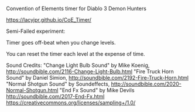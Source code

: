 Convention of Elements timer for Diablo 3 Demon Hunters

https://lacyjpr.github.io/CoE_Timer/

Semi-Failed experiment:

Timer goes off-beat when you change levels.

You can reset the timer each level at the expense of time.

Sound Credits:
"Change Light Bulb Sound" by Mike Koenig, http://soundbible.com/2116-Change-Light-Bulb.html
"Fire Truck Horn Sound" by Daniel Simion, http://soundbible.com/2192-Fire-Truck-Horn.html
"Normal Shotgun Sound" by Soundeffects, http://soundbible.com/2020-Normal-Shotgun.html
"End Fx Sound" by Mike Devils http://soundbible.com/2017-End-Fx.html https://creativecommons.org/licenses/sampling+/1.0/
